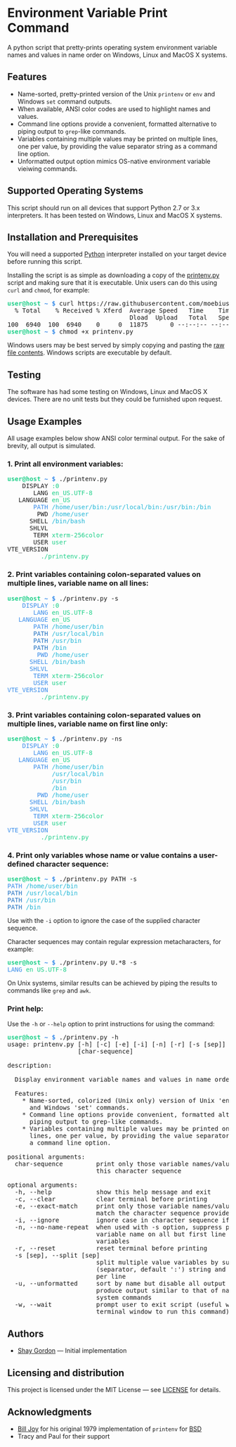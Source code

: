 # Environment Variable Print Command
A python script that pretty-prints operating system environment variable names and values in name order on Windows, Linux and MacOS X systems.


## Features
* Name-sorted, pretty-printed version of the Unix `printenv` or `env` and Windows `set` command outputs.
* When available, ANSI color codes are used to highlight names and values.
* Command line options provide a convenient, formatted alternative to piping output to `grep`-like commands.
* Variables containing multiple values may be printed on multiple lines, one per value, by providing the value separator string as a command line option.
* Unformatted output option mimics OS-native environment variable vieiwing commands.


## Supported Operating Systems
This script should run on all devices that support Python 2.7 or 3.x interpreters. It has been tested on Windows, Linux and MacOS X systems.


## Installation and Prerequisites
You will need a supported [Python](https://www.python.org/downloads/) interpreter installed on your target device before running this script.

Installing the script is as simple as downloading a copy of the
[printenv.py](https://raw.githubusercontent.com/moebius-rex/printenv/master/printenv.py) script and making sure that it is executable. Unix users can do this using `curl` and `chmod`, for example:

<pre>
<span style="color:#21D18B; font-weight:bold">user@host </span><span style="color:#3B8EEA; font-weight:bold">~ $ </span>curl https://raw.githubusercontent.com/moebius-rex/printenv/master/printenv.py > printenv.py
  % Total    % Received % Xferd  Average Speed   Time    Time     Time  Current
                                 Dload  Upload   Total   Spent    Left  Speed
100  6940  100  6940    0     0  11875      0 --:--:-- --:--:-- --:--:-- 11863
<span style="color:#21D18B; font-weight:bold">user@host </span><span style="color:#3B8EEA; font-weight:bold">~ $ </span>chmod +x printenv.py
</pre>

Windows users may be best served by simply copying and pasting the [raw file contents](https://raw.githubusercontent.com/moebius-rex/printenv/master/printenv.py). Windows scripts are executable by default.

## Testing
The software has had some testing on Windows, Linux and MacOS X devices. There are no unit tests but they could be furnished upon request.


## Usage Examples
All usage examples below show ANSI color terminal output. For the sake of brevity, all output is simulated. 

### 1. Print all environment variables:
<pre>
<span style="color:#21D18B; font-weight:bold">user@host </span><span style="color:#3B8EEA; font-weight:bold">~ $ </span>./printenv.py
<span class="name">    DISPLAY</span> <span style="color:#21D18B">:0</span>
<span class="name">       LANG</span> <span style="color:#21D18B">en_US.UTF-8</span>
<span class="name">   LANGUAGE</span> <span style="color:#21D18B">en_US</span>
<span class="name"><span style="color:#3B8EEA;">       PATH</span> <span style="color:#26B8D8">/home/user/bin:/usr/local/bin:/usr/bin:/bin</span>
<span class="name">        PWD</span> <span style="color:#26B8D8">/home/user</span>
<span class="name">      SHELL</span> <span style="color:#26B8D8">/bin/bash</span>
<span class="name">      SHLVL</span> <span style="color:#FFFFFF">1</span>
<span class="name"">       TERM</span> <span style="color:#21D18B">xterm-256color</span>
<span class="name">       USER</span> <span style="color:#21D18B">user</span>
<span class="name">VTE_VERSION</span> <span style="color:#FFFFFF">4205</span>
<span class="name">       _</span> <span style="color:#21D18B">./printenv.py</span>
</pre>

### 2. Print variables containing colon-separated values on multiple lines, variable name on all lines:
<pre>
<span style="color:#21D18B; font-weight:bold">user@host </span><span style="color:#3B8EEA; font-weight:bold">~ $ </span>./printenv.py -s
<span style="color:#3B8EEA;">    DISPLAY</span> <span style="color:#21D18B">:0</span>
<span style="color:#3B8EEA;">       LANG</span> <span style="color:#21D18B">en_US.UTF-8</span>
<span style="color:#3B8EEA;">   LANGUAGE</span> <span style="color:#21D18B">en_US</span>
<span style="color:#3B8EEA;"><span style="color:#3B8EEA;">       PATH</span> <span style="color:#26B8D8">/home/user/bin</span>
<span style="color:#3B8EEA;"><span style="color:#2272C2;">       PATH</span> <span style="color:#26B8D8">/usr/local/bin</span>
<span style="color:#3B8EEA;"><span style="color:#2272C2;">       PATH</span> <span style="color:#26B8D8">/usr/bin</span>
<span style="color:#3B8EEA;"><span style="color:#2272C2;">       PATH</span> <span style="color:#26B8D8">/bin</span>
<span style="color:#3B8EEA;">        PWD</span> <span style="color:#26B8D8">/home/user</span>
<span style="color:#3B8EEA;">      SHELL</span> <span style="color:#26B8D8">/bin/bash</span>
<span style="color:#3B8EEA;">      SHLVL</span> <span style="color:#FFFFFF">1</span>
<span style="color:#3B8EEA;">       TERM</span> <span style="color:#21D18B">xterm-256color</span>
<span style="color:#3B8EEA;">       USER</span> <span style="color:#21D18B">user</span>
<span style="color:#3B8EEA;">VTE_VERSION</span> <span style="color:#FFFFFF">4205</span>
<span style="color:#3B8EEA;">       _</span> <span style="color:#21D18B">./printenv.py</span>
</pre>

### 3. Print variables containing colon-separated values on multiple lines, variable name on first line only:
<pre>
<span style="color:#21D18B; font-weight:bold">user@host </span><span style="color:#3B8EEA; font-weight:bold">~ $ </span>./printenv.py -ns
<span style="color:#3B8EEA;">    DISPLAY</span> <span style="color:#21D18B">:0</span>
<span style="color:#3B8EEA;">       LANG</span> <span style="color:#21D18B">en_US.UTF-8</span>
<span style="color:#3B8EEA;">   LANGUAGE</span> <span style="color:#21D18B">en_US</span>
<span style="color:#3B8EEA;"><span style="color:#3B8EEA;">       PATH</span> <span style="color:#26B8D8">/home/user/bin</span>
<span style="color:#3B8EEA;"><span style="color:#2272C2;">           </span> <span style="color:#26B8D8">/usr/local/bin</span>
<span style="color:#3B8EEA;"><span style="color:#2272C2;">           </span> <span style="color:#26B8D8">/usr/bin</span>
<span style="color:#3B8EEA;"><span style="color:#2272C2;">           </span> <span style="color:#26B8D8">/bin</span>
<span style="color:#3B8EEA;">        PWD</span> <span style="color:#26B8D8">/home/user</span>
<span style="color:#3B8EEA;">      SHELL</span> <span style="color:#26B8D8">/bin/bash</span>
<span style="color:#3B8EEA;">      SHLVL</span> <span style="color:#FFFFFF">1</span>
<span style="color:#3B8EEA;">       TERM</span> <span style="color:#21D18B">xterm-256color</span>
<span style="color:#3B8EEA;">       USER</span> <span style="color:#21D18B">user</span>
<span style="color:#3B8EEA;">VTE_VERSION</span> <span style="color:#FFFFFF">4205</span>
<span style="color:#3B8EEA;">       _</span> <span style="color:#21D18B">./printenv.py</span>
</pre>

### 4. Print only variables whose name or value contains a user-defined character sequence:
<pre>
<span style="color:#21D18B; font-weight:bold">user@host </span><span style="color:#3B8EEA; font-weight:bold">~ $ </span>./printenv.py PATH -s
<span style="color:#3B8EEA;"><span style="color:#3B8EEA;">PATH</span> <span style="color:#26B8D8">/home/user/bin</span>
<span style="color:#3B8EEA;"><span style="color:#2272C2;">PATH</span> <span style="color:#26B8D8">/usr/local/bin</span>
<span style="color:#3B8EEA;"><span style="color:#2272C2;">PATH</span> <span style="color:#26B8D8">/usr/bin</span>
<span style="color:#3B8EEA;"><span style="color:#2272C2;">PATH</span> <span style="color:#26B8D8">/bin</span>
</pre>

Use with the `-i` option to ignore the case of the supplied character sequence.

Character sequences may contain regular expression metacharacters, for example:
<pre>
<span style="color:#21D18B; font-weight:bold">user@host </span><span style="color:#3B8EEA; font-weight:bold">~ $ </span>./printenv.py U.*8 -s
<span style="color:#3B8EEA;">LANG</span> <span style="color:#21D18B">en_US.UTF-8</span>
</pre>

On Unix systems, similar results can be achieved by piping the results to commands like `grep` and `awk`. 

### Print help:
Use the `-h` or `--help` option to print instructions for using the command:

<pre>
<span style="color:#21D18B; font-weight:bold">user@host </span><span style="color:#3B8EEA; font-weight:bold">~ $ </span>./printenv.py -h
usage: printenv.py [-h] [-c] [-e] [-i] [-n] [-r] [-s [sep]] [-u] [-w]
                   [char-sequence]

description:

  Display environment variable names and values in name order.

  Features:
    * Name-sorted, colorized (Unix only) version of Unix 'env'/'printenv'
      and Windows 'set' commands.
    * Command line options provide convenient, formatted alternative to
      piping output to grep-like commands.
    * Variables containing multiple values may be printed on multiple
      lines, one per value, by providing the value separator string as
      a command line option.

positional arguments:
  char-sequence         print only those variable names/values that contain
                        this character sequence

optional arguments:
  -h, --help            show this help message and exit
  -c, --clear           clear terminal before printing
  -e, --exact-match     print only those variable names/values that exactly
                        match the character sequence provided
  -i, --ignore          ignore case in character sequence if supplied
  -n, --no-name-repeat  when used with -s option, suppress printing of
                        variable name on all but first line of multiple value
                        variables
  -r, --reset           reset terminal before printing
  -s [sep], --split [sep]
                        split multiple value variables by supplied 'sep'
                        (separator, default ':') string and print one value
                        per line
  -u, --unformatted     sort by name but disable all output formatting to
                        produce output similar to that of native operating
                        system commands
  -w, --wait            prompt user to exit script (useful when launching a
                        terminal window to run this command)
</pre>


## Authors
* [Shay Gordon](https://www.linkedin.com/in/shaygordon/) &mdash; Initial implementation


## Licensing and distribution
This project is licensed under the MIT License &mdash; see [LICENSE](LICENSE) for details.


## Acknowledgments
* [Bill Joy](https://en.wikipedia.org/wiki/Bill_Joy) for his original 1979 implementation of `printenv` for [BSD](https://en.wikipedia.org/wiki/Berkeley_Software_Distribution)
* Tracy and Paul for their support
